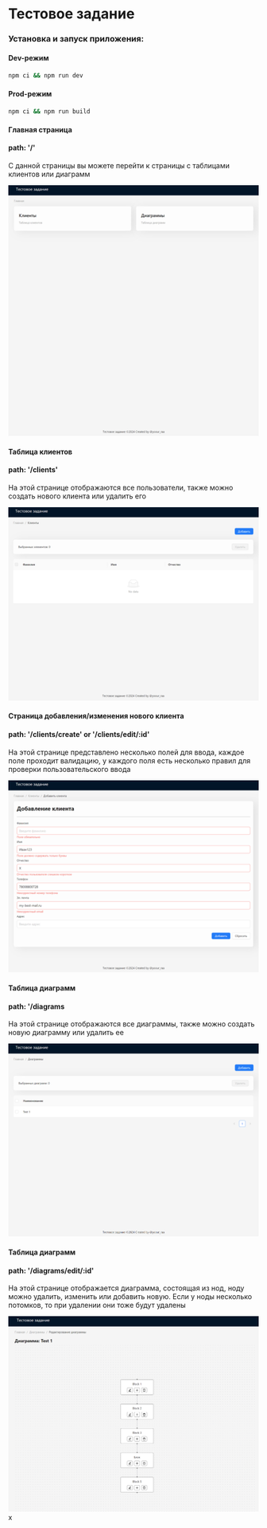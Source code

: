 # Тестовое задание

### Установка и запуск приложения:

#### Dev-режим

```bash
npm ci && npm run dev
```

#### Prod-режим

```bash
npm ci && npm run build
```

#### Главная страница

#### path: '/'

С данной страницы вы можете перейти к страницы с таблицами клиентов или диаграмм

![Главная страница](./.github/MainPage.png)

#### Таблица клиентов

#### path: '/clients'

На этой странице отображаются все пользователи, также можно создать нового клиента или удалить его

![Таблица клиентов](./.github/TableClient.png)

#### Страница добавления/изменения нового клиента

#### path: '/clients/create' or '/clients/edit/:id'

На этой странице представлено несколько полей для ввода, каждое поле проходит валидацию, у каждого поля есть несколько правил для проверки пользовательского ввода

![Страница добавления нового клиента](./.github/FormEditAddClient.png)

#### Таблица диаграмм

#### path: '/diagrams

На этой странице отображаются все диаграммы, также можно создать новую диаграмму или удалить ее

![Страница добавления нового клиента](./.github/TableDiagram.png)

#### Таблица диаграмм

#### path: '/diagrams/edit/:id'

На этой странице отображается диаграмма, состоящая из нод, ноду можно удалить, изменить или добавить новую. Если у ноды несколько потомков, то при удалении они тоже будут удалены

![Страница добавления нового клиента](./.github/EditDiagram.png)
x
